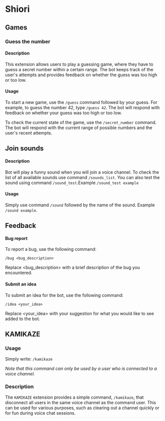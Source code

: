 # Shiori

## Games
### Guess the number
#### Description

This extension allows users to play a guessing game, where they have to guess a secret number within a certain range. The bot keeps track of the user's attempts and provides feedback on whether the guess was too high or too low.

#### Usage

To start a new game, use the `/guess` command followed by your guess. For example, to guess the number 42, type `/guess 42`. The bot will respond with feedback on whether your guess was too high or too low.

To check the current state of the game, use the `/secret_number` command. The bot will respond with the current range of possible numbers and the user's recent attempts.

## Join sounds
#### Description
Bot will play a funny sound when you will join a voice channel. To check the list of all available sounds use command `/sounds_list`. You can also test the sound using command `/sound_test`.Example `/sound_test example`
#### Usage
Simply use command `/sound` followed by the name of the sound. Example `/sound example`. 

## Feedback
#### Bug report
To report a bug, use the following command:

```/bug <bug_description>```

Replace <bug_description> with a brief description of the bug you encountered.
#### Submit an idea
To submit an idea for the bot, use the following command:

```/idea <your_idea>```

Replace <your_idea> with your suggestion for what you would like to see added to the bot.

## KAMIKAZE

### Usage
Simply write:
```/kamikaze```


*Note that this command can only be used by a user who is connected to a voice channel.*

### Description

The `KAMIKAZE` extension provides a simple command, `/kamikaze`, that disconnect all users in the same voice channel as the command user. This can be used for various purposes, such as clearing out a channel quickly or for fun during voice chat sessions. 

